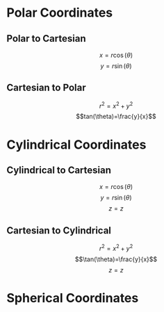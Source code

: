 # Polar Coordinates

## Polar to Cartesian

$$x=r\cos(\theta)$$
$$y=r\sin(\theta)$$

## Cartesian to Polar

$$r^2=x^2+y^2$$
$$tan(\theta)=\frac{y}{x}$$

# Cylindrical Coordinates
## Cylindrical to Cartesian

$$x=r\cos(\theta)$$
$$y=r\sin(\theta)$$
$$z=z$$

## Cartesian to Cylindrical

$$r^2=x^2+y^2$$
$$\tan(\theta)=\frac{y}{x}$$
$$z=z$$

# Spherical Coordinates



